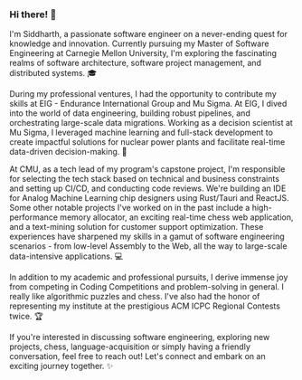 ### Hi there! 👋

I'm Siddharth, a passionate software engineer on a never-ending quest for knowledge and innovation. Currently pursuing my Master of Software Engineering at Carnegie Mellon University, I'm exploring the fascinating realms of software architecture, software project management, and distributed systems. 🎓

During my professional ventures, I had the opportunity to contribute my skills at EIG - Endurance International Group and Mu Sigma. At EIG, I dived into the world of data engineering, building robust pipelines, and orchestrating large-scale data migrations. Working as a decision scientist at Mu Sigma, I leveraged machine learning and full-stack development to create impactful solutions for nuclear power plants and facilitate real-time data-driven decision-making. 🚀

At CMU, as a tech lead of my program's capstone project, I'm responsible for selecting the tech stack based on technical and business constraints and setting up CI/CD, and conducting code reviews. We're building an IDE for Analog Machine Learning chip designers using Rust/Tauri and ReactJS. Some other notable projects I've worked on in the past include a high-performance memory allocator, an exciting real-time chess web application, and a text-mining solution for customer support optimization. These experiences have sharpened my skills in a gamut of software engineering scenarios - from low-level Assembly to the Web, all the way to large-scale data-intensive applications. 💻

In addition to my academic and professional pursuits, I derive immense joy from competing in Coding Competitions and problem-solving in general. I really like algorithmic puzzles and chess. I've also had the honor of representing my institute at the prestigious ACM ICPC Regional Contests twice. 🏆

If you're interested in discussing software engineering, exploring new projects, chess, language-acquisition or simply having a friendly conversation, feel free to reach out! Let's connect and embark on an exciting journey together. ✨
